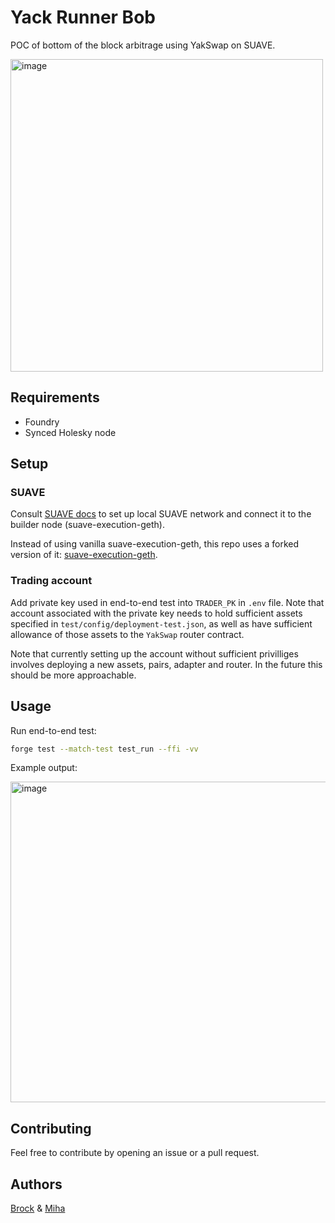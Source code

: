 # Yack Runner Bob

POC of bottom of the block arbitrage using YakSwap on SUAVE.

<img width="500" alt="image" src="https://github.com/zeroXbrock/dammit-bobby/assets/46010359/38f7b0ff-7deb-482a-90b5-b64ad1c30535">

## Requirements 

* Foundry 
* Synced Holesky node

## Setup

### SUAVE

Consult [SUAVE docs](https://suave-alpha.flashbots.net/) to set up local SUAVE network and connect it to the builder node (suave-execution-geth).

Instead of using vanilla suave-execution-geth, this repo uses a forked version of it: [suave-execution-geth](https://github.com/eden-network/suave-execution-geth).

### Trading account

Add private key used in end-to-end test into `TRADER_PK` in `.env` file. Note that account associated with the private key needs to hold sufficient assets specified in `test/config/deployment-test.json`, as well as have sufficient allowance of those assets to the `YakSwap` router contract.

Note that currently setting up the account without sufficient privilliges involves deploying a new assets, pairs, adapter and router. In the future this should be more approachable.

## Usage

Run end-to-end test:

```bash
forge test --match-test test_run --ffi -vv
```

Example output: 

<img width="513" alt="image" src="https://github.com/zeroXbrock/dammit-bobby/assets/46010359/65f092b2-9091-4710-8076-b371cf73ec5e">


## Contributing

Feel free to contribute by opening an issue or a pull request.

## Authors

[Brock](https://x.com/zeroXbrock) & [Miha](https://twitter.com/MihaLotric)
